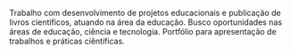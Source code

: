 Trabalho com desenvolvimento de projetos educacionais e publicação de livros científicos, atuando na área da educação.
Busco oportunidades nas áreas de educação, ciência e tecnologia.
Portfólio para apresentação de trabalhos e práticas ciêntíficas.
